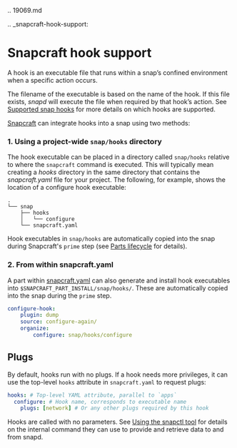 .. 19069.md

.. _snapcraft-hook-support:

# Snapcraft hook support

A hook is an executable file that runs within a snap’s confined environment when a specific action occurs.

The filename of the executable is based on the name of the hook. If this file exists,  *snapd*  will execute the file when required by that hook’s action. See [Supported snap hooks](supported-snap-hooks.md) for more details on which hooks are supported.

[Snapcraft](snapcraft-overview.md) can integrate hooks into a snap using two methods:

### 1. Using a project-wide `snap/hooks` directory

The hook executable can be placed in a directory called `snap/hooks` relative to where the `snapcraft` command is executed. This will typically mean creating a _hooks_ directory in the same directory that contains the _snapcraft.yaml_ file for your project. The following, for example, shows the location of a configure hook executable:

```
.
└── snap
    ├── hooks
    │   └── configure
    └── snapcraft.yaml
```

Hook executables in `snap/hooks` are automatically copied into the snap during Snapcraft's `prime` step (see [Parts lifecycle](12230.md) for details).

### 2. From within snapcraft.yaml

A part within [snapcraft.yaml](the-snapcraft-yaml-schema.md) can also generate and install hook executables into `$SNAPCRAFT_PART_INSTALL/snap/hooks/`. These are automatically copied into the snap during the `prime` step.

```yaml
configure-hook:
    plugin: dump
    source: configure-again/
    organize:
        configure: snap/hooks/configure
```

## Plugs

By default, hooks run with no plugs. If a hook needs more privileges, it can use the top-level `hooks` attribute in `snapcraft.yaml` to request plugs:


```yaml
hooks: # Top-level YAML attribute, parallel to `apps`
  configure: # Hook name, corresponds to executable name
    plugs: [network] # Or any other plugs required by this hook
```

Hooks are called with no parameters. See [Using the snapctl tool](https://snapcraft.io/docs/using-the-snapctl-tool) for details on the internal command they can use to provide and retrieve data to and from snapd.
